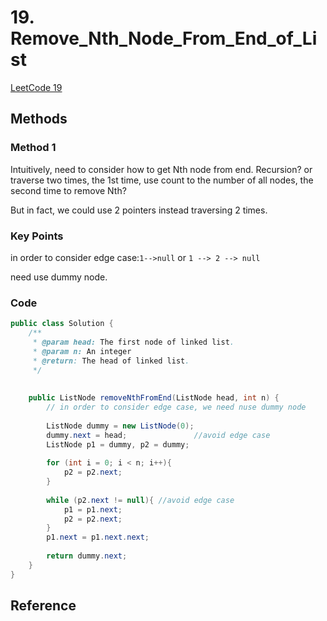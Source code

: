 # 19. Remove_Nth_Node_From_End_of_List

[LeetCode 19](https://leetcode.com/problems/remove-nth-node-from-end-of-list/)


## Methods

### Method 1
Intuitively, need to consider how to get Nth node from end. Recursion? or traverse two times, the 1st time, use count to the number of all nodes, 
the second time to remove Nth?

But in fact, we could use 2 pointers instead traversing 2 times. 

### Key Points
 in order to consider edge case:`1-->null` or `1 --> 2 --> null`
 
 need use dummy node. 

### Code
```java
public class Solution {
    /**
     * @param head: The first node of linked list.
     * @param n: An integer
     * @return: The head of linked list.
     */
      
    
    public ListNode removeNthFromEnd(ListNode head, int n) {
        // in order to consider edge case, we need nuse dummy node 
        
        ListNode dummy = new ListNode(0); 
        dummy.next = head;               //avoid edge case
        ListNode p1 = dummy, p2 = dummy;
        
        for (int i = 0; i < n; i++){
            p2 = p2.next; 
        }
        
        while (p2.next != null){ //avoid edge case
            p1 = p1.next; 
            p2 = p2.next;
        }
        p1.next = p1.next.next; 
        
        return dummy.next; 
    }
}

```

## Reference